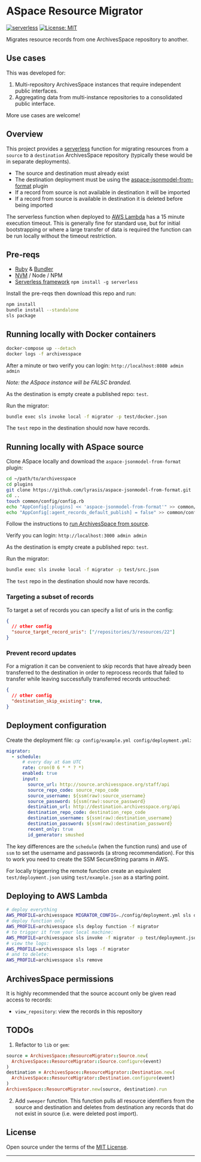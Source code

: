 # ASpace Resource Migrator

[![serverless](http://public.serverless.com/badges/v3.svg)](http://www.serverless.com)
[![License: MIT](https://img.shields.io/badge/license-MIT-blue.svg)](http://opensource.org/licenses/MIT)

Migrates resource records from one ArchivesSpace repository to another.

## Use cases

This was developed for:

1. Multi-repository ArchivesSpace instances that require independent public interfaces.
2. Aggregating data from multi-instance repositories to a consolidated public interface.

More use cases are welcome!

## Overview

This project provides a [serverless](#) function for migrating resources from a `source` to a
`destination` ArchivesSpace repository (typically these would be in separate deployments).

- The source and destination must already exist
- The destination deployment must be using the [aspace-jsonmodel-from-format](#) plugin
- If a record from source is not available in destination it will be imported
- If a record from source is available in destination it is deleted before being imported

The serverless function when deployed to [AWS Lambda](#) has a 15 minute execution timeout.
This is generally fine for standard use, but for initial bootstrapping or where a large
transfer of data is required the function can be run locally without the timeout restriction.

## Pre-reqs

- [Ruby](#) & [Bundler](#)
- [NVM](#) / Node / NPM
- [Serverless framework](#) `npm install -g serverless`

Install the pre-reqs then download this repo and run:

```bash
npm install
bundle install --standalone
sls package
```

## Running locally with Docker containers

```bash
docker-compose up --detach
docker logs -f archivesspace
```

After a minute or two verify you can login: `http://localhost:8080 admin admin`

_Note: the ASpace instance will be FALSC branded._

As the destination is empty create a published repo: `test`.

Run the migrator:

```bash
bundle exec sls invoke local -f migrator -p test/docker.json
```

The `test` repo in the destination should now have records.

## Running locally with ASpace source

Clone ASpace locally and download the `aspace-jsonmodel-from-format` plugin:

```bash
cd ~/path/to/archivesspace
cd plugins
git clone https://github.com/lyrasis/aspace-jsonmodel-from-format.git
cd ..
touch common/config/config.rb
echo "AppConfig[:plugins] << 'aspace-jsonmodel-from-format'" >> common/config/config.rb
echo "AppConfig[:agent_records_default_publish] = false" >> common/config/config.rb
```

Follow the instructions to [run ArchivesSpace from source](https://github.com/archivesspace/tech-docs/blob/master/development/dev.md).

Verify you can login: `http://localhost:3000 admin admin`

As the destination is empty create a published repo: `test`.

Run the migrator:

```bash
bundle exec sls invoke local -f migrator -p test/src.json
```

The `test` repo in the destination should now have records.

### Targeting a subset of records

To target a set of records you can specify a list of uris in the config:

```json
{
  // other config
  "source_target_record_uris": ["/repositories/3/resources/22"]
}
```

### Prevent record updates

For a migration it can be convenient to skip records that have already been
transferred to the destination in order to reprocess records that failed to
transfer while leaving successfully transferred records untouched:

```json
{
  // other config
  "destination_skip_existing": true,
}
```

## Deployment configuration

Create the deployment file: `cp config/example.yml config/deployment.yml`:

```yml
migrator:
  - schedule:
      # every day at 6am UTC
      rate: cron(0 6 * * ? *)
      enabled: true
      input:
        source_url: http://source.archivesspace.org/staff/api
        source_repo_code: source_repo_code
        source_username: ${ssm(raw):source_username}
        source_password: ${ssm(raw):source_password}
        destination_url: http://destination.archivesspace.org/api
        destination_repo_code: destination_repo_code
        destination_username: ${ssm(raw):destination_username}
        destination_password: ${ssm(raw):destination_password}
        recent_only: true
        id_generator: smushed
```

The key differences are the `schedule` (when the function runs) and use of `ssm` to
set the username and passwords (a strong recommendation). For this to work you need to
create the SSM SecureString params in AWS.

For locally triggerring the remote function create an equivalent `test/deployment.json`
using `test/example.json` as a starting point.

## Deploying to AWS Lambda

```bash
# deploy everything
AWS_PROFILE=archivesspace MIGRATOR_CONFIG=./config/deployment.yml sls deploy
# deploy function only
AWS_PROFILE=archivesspace sls deploy function -f migrator
# to trigger it from your local machine:
AWS_PROFILE=archivesspace sls invoke -f migrator -p test/deployment.json
# view the logs:
AWS_PROFILE=archivesspace sls logs -f migrator
# and to delete:
AWS_PROFILE=archivesspace sls remove
```

## ArchivesSpace permissions

It is highly recommended that the source account only be given read access to records:

- `view_repository`: view the records in this repository

## TODOs

1. Refactor to `lib` or `gem`:

```ruby
source = ArchivesSpace::ResourceMigrator::Source.new(
  ArchivesSpace::ResourceMigrator::Source.configure(event)
)
destination = ArchivesSpace::ResourceMigrator::Destination.new(
  ArchivesSpace::ResourceMigrator::Destination.configure(event)
)
ArchivesSpace::ResourceMigrator.new(source, destination).run
```

2. Add `sweeper` function. This function pulls all resource identifiers
from the source and destination and deletes from destination any records
that do not exist in source (i.e. were deleted post import).

## License

Open source under the terms of the [MIT License](http://opensource.org/licenses/MIT).

---
